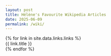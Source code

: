 ```yaml
---
layout: post
title: Hélène's Favourite Wikipedia Articles
date: 2025-06-09
permalink: /wiki/
---
```


<div class="post-grid" data-layout="scattered" data-style="casual">
  {% for link in site.data.links.links %}
    <a href="{{ link.url }}" target="_blank" class="post-box" style="text-decoration: none; display: block;">
      <span class="post-box-link">{{ link.title }}</span>
    </a>
  {% endfor %}
</div>
